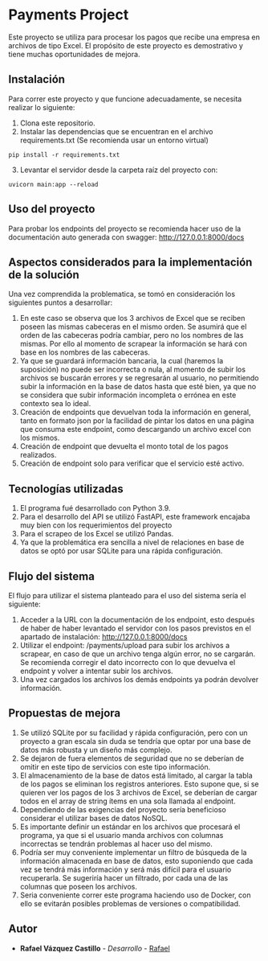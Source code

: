 # Payments Project

Este proyecto se utiliza para procesar los pagos que recibe una empresa en archivos de tipo Excel. 
El propósito de este proyecto es demostrativo y tiene muchas oportunidades de mejora.

## Instalación

Para correr este proyecto y que funcione adecuadamente, se necesita realizar lo siguiente:

1. Clona este repositorio.
2. Instalar las dependencias que se encuentran en el archivo requirements.txt (Se recomienda usar un entorno virtual)
```
pip install -r requirements.txt
```
3. Levantar el servidor desde la carpeta raíz del proyecto con:
```
uvicorn main:app --reload
```

## Uso del proyecto

Para probar los endpoints del proyecto se recomienda hacer uso de la documentación auto generada con swagger:
    http://127.0.0.1:8000/docs


## Aspectos considerados para la implementación de la solución
Una vez comprendida la problematica, se tomó en consideración los siguientes puntos a desarrollar:

1. En este caso se observa que los 3 archivos de Excel que se reciben poseen las mismas cabeceras en el mismo orden. Se asumirá que el orden de las cabeceras podría cambiar, pero no los nombres de las mismas. Por ello al momento de scrapear la información se hará con base en los nombres de las cabeceras. 
2. Ya que se guardará información bancaria, la cual (haremos la suposición) no puede ser incorrecta o nula, al momento de subir los archivos se buscarán errores y se regresarán al usuario, no permitiendo subir la información en la base de datos hasta que esté bien, ya que no se considera que subir información incompleta o errónea en este contexto sea lo ideal. 
3. Creación de endpoints que devuelvan toda la información en general, tanto en formato json por la facilidad de pintar los datos en una página que consuma este endpoint, como descargando un archivo excel con los mismos.
4. Creación de endpoint que devuelta el monto total de los pagos realizados.
5. Creación de endpoint solo para verificar que el servicio esté activo.

## Tecnologías utilizadas

1. El programa fué desarrollado con Python 3.9.
2. Para el desarrollo del API se utilizó FastAPI, este framework encajaba muy bien con los requerimientos del proyecto
3. Para el scrapeo de los Excel se utilizó Pandas.
4. Ya que la problemática era sencilla a nivel de relaciones en base de datos se optó por usar SQLite para una rápida configuración.

## Flujo del sistema

El flujo para utilizar el sistema planteado para el uso del sistema sería el siguiente:
1. Acceder a la URL con la documentación de los endpoint, esto después de haber de haber levantado el servidor con los pasos
previstos en el apartado de instalación: http://127.0.0.1:8000/docs
2. Utilizar el endpoint: /payments/upload para subir los archivos a scrapear, en caso de que un archivo tenga algún error,
no se cargarán. Se recomienda corregir el dato incorrecto con lo que devuelva el endpoint y volver a intentar subir los archivos.
3. Una vez cargados los archivos los demás endpoints ya podrán devolver información.


## Propuestas de mejora

1. Se utilizó SQLite por su facilidad y rápida configuración, pero con un proyecto a gran escala sin duda se tendría que optar por una base de datos más robusta y un diseño más complejo.
2. Se dejaron de fuera elementos de seguridad que no se deberían de omitir en este tipo de servicios con este tipo información.
3. El almacenamiento de la base de datos está limitado, al cargar la tabla de los pagos se eliminan los registros anteriores. Esto supone que, si se quieren ver los pagos de los 3 archivos de Excel, se deberían de cargar todos en el array de string ítems en una sola llamada al endpoint.
4. Dependiendo de las exigencias del proyecto sería beneficioso considerar el utilizar bases de datos NoSQL.
5. Es importante definir un estándar en los archivos que procesará el programa, ya que si el usuario manda archivos con columnas incorrectas se tendrán problemas al hacer uso del mismo.
6. Podría ser muy conveniente implementar un filtro de búsqueda de la información almacenada en base de datos, esto suponiendo que cada vez se tendrá más información y será más difícil para el usuario recuperarla. Se sugeriría hacer un filtrado, por cada una de las columnas que poseen los archivos.
7. Seria conveniente correr este programa haciendo uso de Docker, con ello se evitarán posibles problemas de versiones o compatibilidad.

## Autor

* **Rafael Vázquez Castillo** - *Desarrollo* - [Rafael](https://github.com/RafaelUV18)




